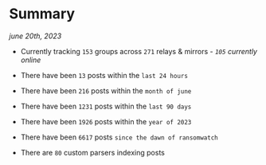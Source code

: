 
# Summary
_june 20th, 2023_

- Currently tracking `153` groups across `271` relays & mirrors - _`105` currently online_

- There have been `13` posts within the `last 24 hours`

- There have been `216` posts within the `month of june`

- There have been `1231` posts within the `last 90 days`

- There have been `1926` posts within the `year of 2023`

- There have been `6617` posts `since the dawn of ransomwatch`

- There are `80` custom parsers indexing posts
